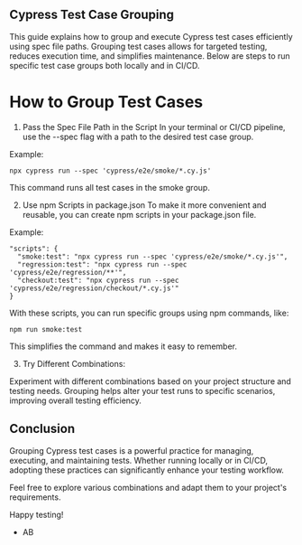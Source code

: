 ## Cypress Test Case Grouping
This guide explains how to group and execute Cypress test cases efficiently using spec file paths. 
Grouping test cases allows for targeted testing, reduces execution time, and simplifies maintenance. Below are steps to run specific test case groups both locally and in CI/CD.

# How to Group Test Cases
1. Pass the Spec File Path in the Script
In your terminal or CI/CD pipeline, use the --spec flag with a path to the desired test case group.

Example:
```
npx cypress run --spec 'cypress/e2e/smoke/*.cy.js'
```
This command runs all test cases in the smoke group.


2. Use npm Scripts in package.json
To make it more convenient and reusable, you can create npm scripts in your package.json file.

Example:

```
"scripts": {
  "smoke:test": "npx cypress run --spec 'cypress/e2e/smoke/*.cy.js'",
  "regression:test": "npx cypress run --spec 'cypress/e2e/regression/**'",
  "checkout:test": "npx cypress run --spec 'cypress/e2e/regression/checkout/*.cy.js'"
}
```
With these scripts, you can run specific groups using npm commands, like:

````
npm run smoke:test
````
This simplifies the command and makes it easy to remember.

3. Try Different Combinations:
   
Experiment with different combinations based on your project structure and testing needs. 
Grouping helps alter your test runs to specific scenarios, improving overall testing efficiency.

## Conclusion

Grouping Cypress test cases is a powerful practice for managing, executing, and maintaining tests. 
Whether running locally or in CI/CD, adopting these practices can significantly enhance your testing workflow.

Feel free to explore various combinations and adapt them to your project's requirements. 

Happy testing!
- AB





